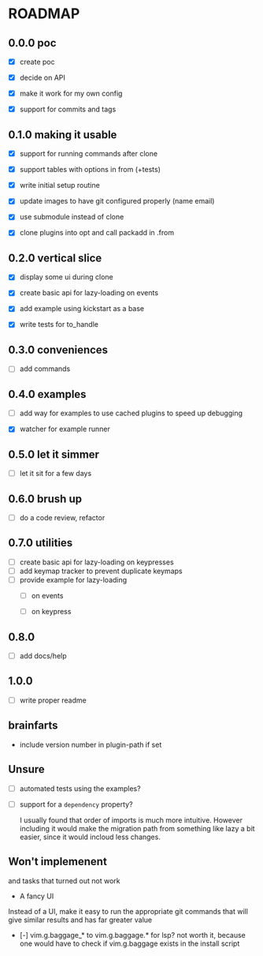 # ROADMAP

## 0.0.0 poc

- [x] create poc
- [x] decide on API
- [x] make it work for my own config
- [x] support for commits and tags


## 0.1.0 making it usable
- [x] support for running commands after clone
- [x] support tables with options in from (+tests)
- [x] write initial setup routine
- [x] update images to have git configured properly (name email)
- [x] use submodule instead of clone
- [x] clone plugins into opt and call packadd in .from


## 0.2.0 vertical slice

- [x] display some ui during clone
- [x] create basic api for lazy-loading on events
- [x] add example using kickstart as a base
- [x] write tests for to_handle


## 0.3.0 conveniences

- [ ] add commands

## 0.4.0 examples

- [ ] add way for examples to use cached plugins to speed up debugging
- [x] watcher for example runner


## 0.5.0 let it simmer

- [ ] let it sit for a few days

## 0.6.0 brush up

- [ ] do a code review, refactor


## 0.7.0 utilities

- [ ] create basic api for lazy-loading on keypresses
- [ ] add keymap tracker to prevent duplicate keymaps
- [ ] provide example for lazy-loading
  - [ ] on events
  - [ ] on keypress


## 0.8.0

- [ ] add docs/help 

## 1.0.0

- [ ] write proper readme


## brainfarts

- include version number in plugin-path if set


## Unsure

- [ ] automated tests using the examples?
- [ ] support for a `dependency` property?

    I usually found that order of imports is much more intuitive. However including
    it would make the migration path from something like lazy a bit easier, since it
    would incloud less changes.


## Won't implemenent

and tasks that turned out not work

- A fancy UI

Instead of a UI, make it easy to run the appropriate git commands that will give
similar results and has far greater value

- [-] vim.g.baggage_* to vim.g.baggage.* for lsp?
  not worth it, because one would have to check if vim.g.baggage exists in 
  the install script

<!-- 
vi: ft=markdown
-->
